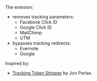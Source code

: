 The extesion:

* removes tracking parameters:
    * Facebook Click ID
    * Google Click ID
    * MailChimp
    * UTM
* bypasses tracking redirects:
    * Evernote
    * Google

Inspired by:

* [Tracking Token Stripper](https://github.com/jparise/chrome-utm-stripper) by Jon Parise.
